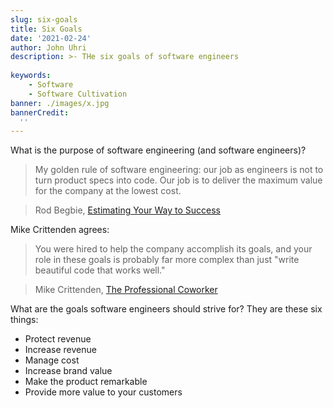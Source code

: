```yaml
---
slug: six-goals
title: Six Goals
date: '2021-02-24'
author: John Uhri
description: >- THe six goals of software engineers
  
keywords:
    - Software
    - Software Cultivation
banner: ./images/x.jpg
bannerCredit:
  ''
---
```


What is the purpose of software engineering (and software engineers)?

> My golden rule of software engineering: our job as engineers is not to turn product specs into code. Our job is to deliver the maximum value for the company at the lowest cost.

> Rod Begbie, [Estimating Your Way to Success](https://leaddev.com/productivity-eng-velocity/estimating-your-way-success)

Mike Crittenden agrees:

> You were hired to help the company accomplish its goals, and your role in these goals is probably far more complex than just "write beautiful code that works well."

> Mike Crittenden, [The Professional Coworker](https://critter.blog/2013/03/21/the-professional-coworker/)

What are the goals software engineers should strive for? They are these six things:

* Protect revenue 
* Increase revenue 
* Manage cost 
* Increase brand value 
* Make the product remarkable 
* Provide more value to your customers 

